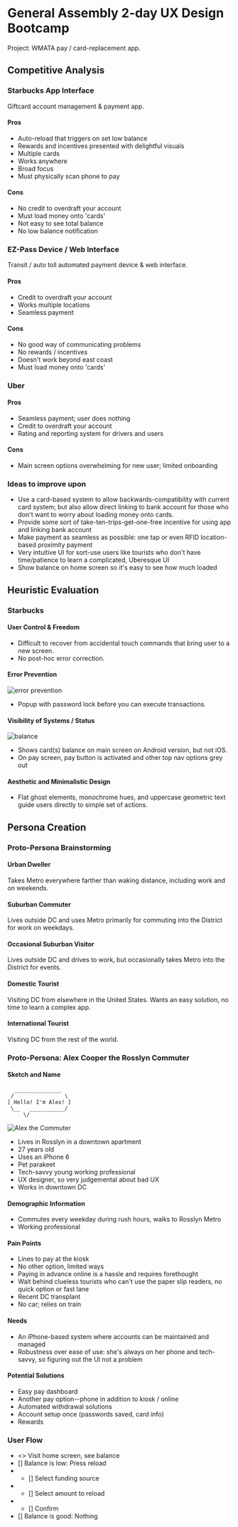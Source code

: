 # General Assembly 2-day UX Design Bootcamp 

Project: WMATA pay / card-replacement app.

## Competitive Analysis

### Starbucks App Interface

Giftcard account management & payment app.

#### Pros

  * Auto-reload that triggers on set low balance
  * Rewards and incentives presented with delightful visuals
  * Multiple cards
  * Works anywhere
  * Broad focus
  * Must physically scan phone to pay

#### Cons

  * No credit to overdraft your account
  * Must load money onto 'cards'
  * Not easy to see total balance
  * No low balance notification

### EZ-Pass Device / Web Interface

Transit / auto toll automated payment device & web interface.

#### Pros

  * Credit to overdraft your account
  * Works multiple locations
  * Seamless payment

#### Cons

  * No good way of communicating problems
  * No rewards / incentives
  * Doesn't work beyond east coast
  * Must load money onto 'cards'

### Uber

#### Pros

  * Seamless payment; user does nothing
  * Credit to overdraft your account
  * Rating and reporting system for drivers and users

#### Cons

  * Main screen options overwhelming for new user; limited onboarding

### Ideas to improve upon

* Use a card-based system to allow backwards-compatibility with current card system; but also allow direct linking to bank account for those who don't want to worry about loading money onto cards.
* Provide some sort of take-ten-trips-get-one-free incentive for using app and linking bank account
* Make payment as seamless as possible: one tap or even RFID location-based proximity payment
* Very intuitive UI for sort-use users like tourists who don't have time/patience to learn a complicated, Uberesque UI
* Show balance on home screen so it's easy to see how much loaded

## Heuristic Evaluation

### Starbucks

#### User Control & Freedom

* Difficult to recover from accidental touch commands that bring user to a new screen.
* No post-hoc error correction.

#### Error Prevention

![error prevention](http://i.imgur.com/OoeqH0G.png)

* Popup with password lock before you can execute transactions.

#### Visibility of Systems / Status

![balance](http://i.imgur.com/8qtNFSo.jpg)

* Shows card(s) balance on main screen on Android version, but not iOS.
* On pay screen, pay button is activated and other top nav options grey out

#### Aesthetic and Minimalistic Design

* Flat ghost elements, monochrome hues, and uppercase geometric text guide users directly to simple set of actions.

## Persona Creation

### Proto-Persona Brainstorming

#### Urban Dweller

Takes Metro everywhere farther than waking distance, including work and on weekends.

#### Suburban Commuter

Lives outside DC and uses Metro primarily for commuting into the District for work on weekdays.

#### Occasional Suburban Visitor

Lives outside DC and drives to work, but occasionally takes Metro into the District for events.

#### Domestic Tourist

Visiting DC from elsewhere in the United States. Wants an easy solution, no time to learn a complex app.

#### International Tourist

Visiting DC from the rest of the world.

### Proto-Persona: Alex Cooper the Rosslyn Commuter

#### Sketch and Name

```
  _______________
 /                \
[ Hello! I'm Alex! ]
 \__   ___________/
     \/
```
![Alex the Commuter](http://i.imgur.com/2vxsj1o.jpg)

* Lives in Rosslyn in a downtown apartment
* 27 years old
* Uses an iPhone 6
* Pet parakeet
* Tech-savvy young working professional
* UX designer, so very judgemental about bad UX
* Works in downtown DC

#### Demographic Information

* Commutes every weekday during rush hours, walks to Rosslyn Metro
* Working professional

#### Pain Points

* Lines to pay at the kiosk
* No other option, limited ways
* Paying in advance online is a hassle and requires forethought
* Wait behind clueless tourists who can't use the paper slip readers, no quick option or fast lane
* Recent DC transplant
* No car; relies on train

#### Needs

* An iPhone-based system where accounts can be maintained and managed
* Robustness over ease of use: she's always on her phone and tech-savvy, so figuring out the UI not a problem

#### Potential Solutions

* Easy pay dashboard
* Another pay option--phone in addition to kiosk / online
* Automated withdrawal solutions
* Account setup once (passwords saved, card info)
* Rewards

### User Flow

* <> Visit home screen, see balance
* [] Balance is low: Press reload
* * [] Select funding source
* * [] Select amount to reload
* * [] Confirm
* [] Balance is good: Nothing
